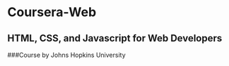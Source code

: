 # Coursera-Web
## HTML, CSS, and Javascript for Web Developers
###Course by Johns Hopkins University
